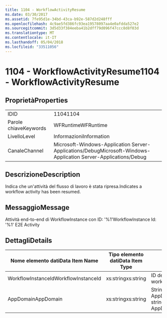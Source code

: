 ```yaml
---
title: 1104 - WorkflowActivityResume
ms.date: 03/30/2017
ms.assetid: 7fe95d1e-34bd-43ca-b92e-587d2d248fff
ms.openlocfilehash: 4c9ae5fd386fc93ea19578097aa4e0afdda527e2
ms.sourcegitcommit: 3d5d33f384eeba41b2dff79d096f47ccc8d8f03d
ms.translationtype: MT
ms.contentlocale: it-IT
ms.lasthandoff: 05/04/2018
ms.locfileid: "33511056"
---
```

# <a name="1104---workflowactivityresume"></a><span data-ttu-id="061fb-102">1104 - WorkflowActivityResume</span><span class="sxs-lookup"><span data-stu-id="061fb-102">1104 - WorkflowActivityResume</span></span>
## <a name="properties"></a><span data-ttu-id="061fb-103">Proprietà</span><span class="sxs-lookup"><span data-stu-id="061fb-103">Properties</span></span>  
  
|||  
|-|-|  
|<span data-ttu-id="061fb-104">ID</span><span class="sxs-lookup"><span data-stu-id="061fb-104">ID</span></span>|<span data-ttu-id="061fb-105">1104</span><span class="sxs-lookup"><span data-stu-id="061fb-105">1104</span></span>|  
|<span data-ttu-id="061fb-106">Parole chiave</span><span class="sxs-lookup"><span data-stu-id="061fb-106">Keywords</span></span>|<span data-ttu-id="061fb-107">WFRuntime</span><span class="sxs-lookup"><span data-stu-id="061fb-107">WFRuntime</span></span>|  
|<span data-ttu-id="061fb-108">Livello</span><span class="sxs-lookup"><span data-stu-id="061fb-108">Level</span></span>|<span data-ttu-id="061fb-109">Informazioni</span><span class="sxs-lookup"><span data-stu-id="061fb-109">Information</span></span>|  
|<span data-ttu-id="061fb-110">Canale</span><span class="sxs-lookup"><span data-stu-id="061fb-110">Channel</span></span>|<span data-ttu-id="061fb-111">Microsoft-Windows-Application Server-Applications/Debug</span><span class="sxs-lookup"><span data-stu-id="061fb-111">Microsoft-Windows-Application Server-Applications/Debug</span></span>|  
  
## <a name="description"></a><span data-ttu-id="061fb-112">Descrizione</span><span class="sxs-lookup"><span data-stu-id="061fb-112">Description</span></span>  
 <span data-ttu-id="061fb-113">Indica che un'attività del flusso di lavoro è stata ripresa.</span><span class="sxs-lookup"><span data-stu-id="061fb-113">Indicates a workflow activity has been resumed.</span></span>  
  
## <a name="message"></a><span data-ttu-id="061fb-114">Messaggio</span><span class="sxs-lookup"><span data-stu-id="061fb-114">Message</span></span>  
 <span data-ttu-id="061fb-115">Attività end-to-end di WorkflowInstance con ID: '%1'</span><span class="sxs-lookup"><span data-stu-id="061fb-115">WorkflowInstance Id: '%1' E2E Activity</span></span>  
  
## <a name="details"></a><span data-ttu-id="061fb-116">Dettagli</span><span class="sxs-lookup"><span data-stu-id="061fb-116">Details</span></span>  
  
|<span data-ttu-id="061fb-117">Nome elemento dati</span><span class="sxs-lookup"><span data-stu-id="061fb-117">Data Item Name</span></span>|<span data-ttu-id="061fb-118">Tipo elemento dati</span><span class="sxs-lookup"><span data-stu-id="061fb-118">Data Item Type</span></span>|<span data-ttu-id="061fb-119">Descrizione</span><span class="sxs-lookup"><span data-stu-id="061fb-119">Description</span></span>|  
|--------------------|--------------------|-----------------|  
|<span data-ttu-id="061fb-120">WorkflowInstanceId</span><span class="sxs-lookup"><span data-stu-id="061fb-120">WorkflowInstanceId</span></span>|<span data-ttu-id="061fb-121">xs:string</span><span class="sxs-lookup"><span data-stu-id="061fb-121">xs:string</span></span>|<span data-ttu-id="061fb-122">ID dell'istanza del flusso di lavoro.</span><span class="sxs-lookup"><span data-stu-id="061fb-122">The workflow instance id.</span></span>|  
|<span data-ttu-id="061fb-123">AppDomain</span><span class="sxs-lookup"><span data-stu-id="061fb-123">AppDomain</span></span>|<span data-ttu-id="061fb-124">xs:string</span><span class="sxs-lookup"><span data-stu-id="061fb-124">xs:string</span></span>|<span data-ttu-id="061fb-125">Stringa restituita da AppDomain.CurrentDomain.FriendlyName.</span><span class="sxs-lookup"><span data-stu-id="061fb-125">The string returned by AppDomain.CurrentDomain.FriendlyName.</span></span>|
